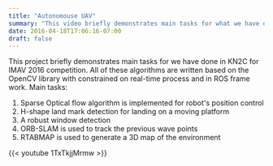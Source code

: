 ```yaml
---
title: "Autonomouse UAV"
summary: "This video briefly demonstrates main tasks for what we have done in KN2C for IMAV 2016 competition"
date: 2016-04-18T17:06:16-07:00
draft: false
---
```

This project briefly demonstrates main tasks for we have done in KN2C for IMAV 2016 competition.
All of these algorithms are written based on the OpenCV library with constrained on real-time process and in ROS frame work.
Main tasks:
1. Sparse Optical flow algorithm is implemented for robot's position control
2. H-shape land mark detection for landing on a moving platform
3. A robust window detection
4. ORB-SLAM is used to track the previous wave points
5. RTABMAP is used to generate a 3D map of the environment


{{< youtube 1TxTkjjMrmw >}}
